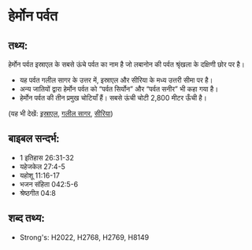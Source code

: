 # हेर्मोन पर्वत #

## तथ्य: ##

हेर्मोन पर्वत इस्राएल के सबसे ऊंचे पर्वत का नाम है जो लबानोन की पर्वत श्रृंखला के दक्षिणी छोर पर है।

* यह पर्वत गलील सागर के उत्तर में, इस्राएल और सीरिया के मध्य उत्तरी सीमा पर है।
* अन्य जातियों द्वारा हेर्मोन पर्वत को “पर्वत सिर्योन” और “पर्वत सनीर” भी कहा गया है।
* हेर्मोन पर्वत की तीन प्रमुख चोटियाँ हैं। सबसे ऊंची चोटी 2,800 मीटर ऊँची है।

(यह भी देखें: [इस्राएल](../israel.md), [गलील सागर](../seaofgalilee.md), [सीरिया](../syria.md))

## बाइबल सन्दर्भ: ##

* 1 इतिहास 26:31-32
* यहेजकेल 27:4-5
* यहोशू 11:16-17
* भजन संहिता 042:5-6
* श्रेष्ठगीत 04:8

## शब्द तथ्य: ##

* Strong's: H2022, H2768, H2769, H8149
